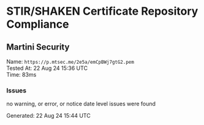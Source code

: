 # STIR/SHAKEN Certificate Repository Compliance

## Martini Security

Name: `https://p.mtsec.me/2e5a/emCpBWj7gtG2.pem`\
Tested At: 22 Aug 24 15:36 UTC\
Time: 83ms

### Issues

no warning, or error, or notice date level issues were found

Generated: 22 Aug 24 15:44 UTC